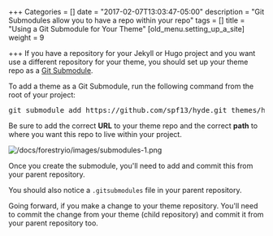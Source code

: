 +++
Categories = []
date = "2017-02-07T13:03:47-05:00"
description = "Git Submodules allow you to have a repo within your repo"
tags = []
title = "Using a Git Submodule for Your Theme"
[old_menu.setting_up_a_site]
weight = 9

+++
If you have a repository for your Jekyll or Hugo project and you want use a different repository for your theme, you should set up your theme repo as a [Git Submodule](https://git-scm.com/book/en/v2/Git-Tools-Submodules).

To add a theme as a Git Submodule, run the following command from the root of your project:

<pre class="hljs">git submodule add https://github.com/spf13/hyde.git themes/hyde</pre>

Be sure to add the correct **URL** to your theme repo and the correct **path** to where you want this repo to live within your project.

![/docs/forestryio/images/submodules-1.png](/docs/forestryio/images/submodules-1.png)

Once you create the submodule, you'll need to add and commit this from your parent repository.

You should also notice a `.gitsubmodules` file in your parent repository.

Going forward, if you make a change to your theme repository. You'll need to commit the change from your theme (child repository) and commit it from your parent repository too.
